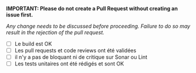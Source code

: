 **IMPORTANT: Please do not create a Pull Request without creating an issue first.**

*Any change needs to be discussed before proceeding. Failure to do so may result in the rejection of the pull request.*

- [ ] Le build est OK
- [ ] Les pull requests et code reviews ont été validées
- [ ] il n'y a pas de bloquant ni de critique sur Sonar ou Lint
- [ ] Les tests unitaires ont été rédigés et sont OK
